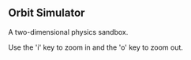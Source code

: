 ## Orbit Simulator

A two-dimensional physics sandbox.

Use the 'i' key to zoom in and the 'o' key to zoom out.
